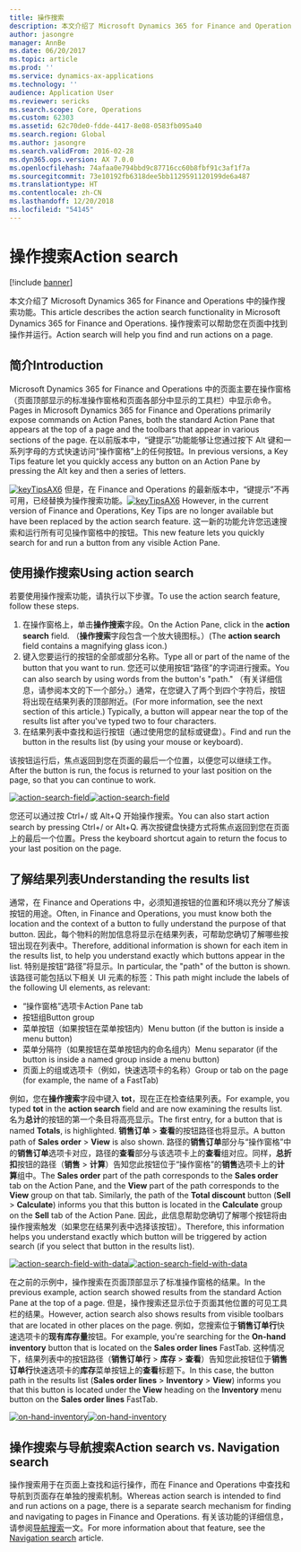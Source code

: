 ```yaml
---
title: 操作搜索
description: 本文介绍了 Microsoft Dynamics 365 for Finance and Operations 中的操作搜索功能。 操作搜索可以帮助您在页面中找到操作并运行。
author: jasongre
manager: AnnBe
ms.date: 06/20/2017
ms.topic: article
ms.prod: ''
ms.service: dynamics-ax-applications
ms.technology: ''
audience: Application User
ms.reviewer: sericks
ms.search.scope: Core, Operations
ms.custom: 62303
ms.assetid: 62c70de0-fdde-4417-8e08-0583fb095a40
ms.search.region: Global
ms.author: jasongre
ms.search.validFrom: 2016-02-28
ms.dyn365.ops.version: AX 7.0.0
ms.openlocfilehash: 74afaa0e794bbd9c87716cc60b8fbf91c3af1f7a
ms.sourcegitcommit: 73e10192fb6318dee5bb1129591120199de6a487
ms.translationtype: HT
ms.contentlocale: zh-CN
ms.lasthandoff: 12/20/2018
ms.locfileid: "54145"
---
```

# <a name="action-search"></a><span data-ttu-id="8e1e0-104">操作搜索</span><span class="sxs-lookup"><span data-stu-id="8e1e0-104">Action search</span></span>

[!include [banner](../includes/banner.md)]

<span data-ttu-id="8e1e0-105">本文介绍了 Microsoft Dynamics 365 for Finance and Operations 中的操作搜索功能。</span><span class="sxs-lookup"><span data-stu-id="8e1e0-105">This article describes the action search functionality in Microsoft Dynamics 365 for Finance and Operations.</span></span> <span data-ttu-id="8e1e0-106">操作搜索可以帮助您在页面中找到操作并运行。</span><span class="sxs-lookup"><span data-stu-id="8e1e0-106">Action search will help you find and run actions on a page.</span></span>

<a name="introduction"></a><span data-ttu-id="8e1e0-107">简介</span><span class="sxs-lookup"><span data-stu-id="8e1e0-107">Introduction</span></span>
------------

<span data-ttu-id="8e1e0-108">Microsoft Dynamics 365 for Finance and Operations 中的页面主要在操作窗格（页面顶部显示的标准操作窗格和页面各部分中显示的工具栏）中显示命令。</span><span class="sxs-lookup"><span data-stu-id="8e1e0-108">Pages in Microsoft Dynamics 365 for Finance and Operations primarily expose commands on Action Panes, both the standard Action Pane that appears at the top of a page and the toolbars that appear in various sections of the page.</span></span> <span data-ttu-id="8e1e0-109">在以前版本中，“键提示”功能能够让您通过按下 Alt 键和一系列字母的方式快速访问“操作窗格”上的任何按钮。</span><span class="sxs-lookup"><span data-stu-id="8e1e0-109">In previous versions, a Key Tips feature let you quickly access any button on an Action Pane by pressing the Alt key and then a series of letters.</span></span> 

<span data-ttu-id="8e1e0-110">[![keyTipsAX6](./media/keytipsax6.png)](./media/keytipsax6.png) 但是，在 Finance and Operations 的最新版本中，“键提示”不再可用，已经替换为操作搜索功能。</span><span class="sxs-lookup"><span data-stu-id="8e1e0-110">[![keyTipsAX6](./media/keytipsax6.png)](./media/keytipsax6.png) However, in the current version of Finance and Operations, Key Tips are no longer available but have been replaced by the action search feature.</span></span> <span data-ttu-id="8e1e0-111">这一新的功能允许您迅速搜索和运行所有可见操作窗格中的按钮。</span><span class="sxs-lookup"><span data-stu-id="8e1e0-111">This new feature lets you quickly search for and run a button from any visible Action Pane.</span></span>

## <a name="using-action-search"></a><span data-ttu-id="8e1e0-112">使用操作搜索</span><span class="sxs-lookup"><span data-stu-id="8e1e0-112">Using action search</span></span>
<span data-ttu-id="8e1e0-113">若要使用操作搜索功能，请执行以下步骤。</span><span class="sxs-lookup"><span data-stu-id="8e1e0-113">To use the action search feature, follow these steps.</span></span>

1.  <span data-ttu-id="8e1e0-114">在操作窗格上，单击**操作搜索**字段。</span><span class="sxs-lookup"><span data-stu-id="8e1e0-114">On the Action Pane, click in the **action search** field.</span></span> <span data-ttu-id="8e1e0-115">（**操作搜索**字段包含一个放大镜图标。）</span><span class="sxs-lookup"><span data-stu-id="8e1e0-115">(The **action search** field contains a magnifying glass icon.)</span></span>
2.  <span data-ttu-id="8e1e0-116">键入您要运行的按钮的全部或部分名称。</span><span class="sxs-lookup"><span data-stu-id="8e1e0-116">Type all or part of the name of the button that you want to run.</span></span> <span data-ttu-id="8e1e0-117">您还可以使用按钮“路径”的字词进行搜索。</span><span class="sxs-lookup"><span data-stu-id="8e1e0-117">You can also search by using words from the button's "path."</span></span> <span data-ttu-id="8e1e0-118">（有关详细信息，请参阅本文的下一个部分。）通常，在您键入了两个到四个字符后，按钮将出现在结果列表的顶部附近。</span><span class="sxs-lookup"><span data-stu-id="8e1e0-118">(For more information, see the next section of this article.) Typically, a button will appear near the top of the results list after you've typed two to four characters.</span></span>
3.  <span data-ttu-id="8e1e0-119">在结果列表中查找和运行按钮（通过使用您的鼠标或键盘）。</span><span class="sxs-lookup"><span data-stu-id="8e1e0-119">Find and run the button in the results list (by using your mouse or keyboard).</span></span>

<span data-ttu-id="8e1e0-120">该按钮运行后，焦点返回到您在页面的最后一个位置，以便您可以继续工作。</span><span class="sxs-lookup"><span data-stu-id="8e1e0-120">After the button is run, the focus is returned to your last position on the page, so that you can continue to work.</span></span> 

<span data-ttu-id="8e1e0-121">[![action-search-field](./media/action-search-field.png)](./media/action-search-field.png)</span><span class="sxs-lookup"><span data-stu-id="8e1e0-121">[![action-search-field](./media/action-search-field.png)](./media/action-search-field.png)</span></span>

<span data-ttu-id="8e1e0-122">您还可以通过按 Ctrl+/ 或 Alt+Q 开始操作搜索。</span><span class="sxs-lookup"><span data-stu-id="8e1e0-122">You can also start action search by pressing Ctrl+/ or Alt+Q.</span></span> <span data-ttu-id="8e1e0-123">再次按键盘快捷方式将焦点返回到您在页面上的最后一个位置。</span><span class="sxs-lookup"><span data-stu-id="8e1e0-123">Press the keyboard shortcut again to return the focus to your last position on the page.</span></span>

## <a name="understanding-the-results-list"></a><span data-ttu-id="8e1e0-124">了解结果列表</span><span class="sxs-lookup"><span data-stu-id="8e1e0-124">Understanding the results list</span></span>
<span data-ttu-id="8e1e0-125">通常，在 Finance and Operations 中，必须知道按钮的位置和环境以充分了解该按钮的用途。</span><span class="sxs-lookup"><span data-stu-id="8e1e0-125">Often, in Finance and Operations, you must know both the location and the context of a button to fully understand the purpose of that button.</span></span> <span data-ttu-id="8e1e0-126">因此，每个物料的附加信息将显示在结果列表，可帮助您确切了解哪些按钮出现在列表中。</span><span class="sxs-lookup"><span data-stu-id="8e1e0-126">Therefore, additional information is shown for each item in the results list, to help you understand exactly which buttons appear in the list.</span></span> <span data-ttu-id="8e1e0-127">特别是按钮“路径”将显示。</span><span class="sxs-lookup"><span data-stu-id="8e1e0-127">In particular, the "path" of the button is shown.</span></span> <span data-ttu-id="8e1e0-128">该路径可能包括以下相关 UI 元素的标签：</span><span class="sxs-lookup"><span data-stu-id="8e1e0-128">This path might include the labels of the following UI elements, as relevant:</span></span>

-   <span data-ttu-id="8e1e0-129">“操作窗格”选项卡</span><span class="sxs-lookup"><span data-stu-id="8e1e0-129">Action Pane tab</span></span>
-   <span data-ttu-id="8e1e0-130">按钮组</span><span class="sxs-lookup"><span data-stu-id="8e1e0-130">Button group</span></span>
-   <span data-ttu-id="8e1e0-131">菜单按钮（如果按钮在菜单按钮内）</span><span class="sxs-lookup"><span data-stu-id="8e1e0-131">Menu button (if the button is inside a menu button)</span></span>
-   <span data-ttu-id="8e1e0-132">菜单分隔符（如果按钮在菜单按钮内的命名组内）</span><span class="sxs-lookup"><span data-stu-id="8e1e0-132">Menu separator (if the button is inside a named group inside a menu button)</span></span>
-   <span data-ttu-id="8e1e0-133">页面上的组或选项卡（例如，快速选项卡的名称）</span><span class="sxs-lookup"><span data-stu-id="8e1e0-133">Group or tab on the page (for example, the name of a FastTab)</span></span>

<span data-ttu-id="8e1e0-134">例如，您在**操作搜索**字段中键入 **tot**，现在正在检查结果列表。</span><span class="sxs-lookup"><span data-stu-id="8e1e0-134">For example, you typed **tot** in the **action search** field and are now examining the results list.</span></span> <span data-ttu-id="8e1e0-135">名为**总计**的按钮的第一个条目将高亮显示。</span><span class="sxs-lookup"><span data-stu-id="8e1e0-135">The first entry, for a button that is named **Totals**, is highlighted.</span></span> <span data-ttu-id="8e1e0-136">**销售订单** &gt; **查看**的按钮路径也将显示。</span><span class="sxs-lookup"><span data-stu-id="8e1e0-136">A button path of **Sales order** &gt; **View** is also shown.</span></span> <span data-ttu-id="8e1e0-137">路径的**销售订单**部分与“操作窗格”中的**销售订单**选项卡对应，路径的**查看**部分与该选项卡上的**查看**组对应。同样，**总折扣**按钮的路径（**销售** &gt; **计算**）告知您此按钮位于“操作窗格”的**销售**选项卡上的**计算**组中。</span><span class="sxs-lookup"><span data-stu-id="8e1e0-137">The **Sales order** part of the path corresponds to the **Sales order** tab on the Action Pane, and the **View** part of the path corresponds to the **View** group on that tab. Similarly, the path of the **Total discount** button (**Sell** &gt; **Calculate**) informs you that this button is located in the **Calculate** group on the **Sell** tab of the Action Pane.</span></span> <span data-ttu-id="8e1e0-138">因此，此信息帮助您确切了解哪个按钮将由操作搜索触发（如果您在结果列表中选择该按钮）。</span><span class="sxs-lookup"><span data-stu-id="8e1e0-138">Therefore, this information helps you understand exactly which button will be triggered by action search (if you select that button in the results list).</span></span> 

<span data-ttu-id="8e1e0-139">[![action-search-field-with-data](./media/action-search-field-with-data.png)](./media/action-search-field-with-data.png)</span><span class="sxs-lookup"><span data-stu-id="8e1e0-139">[![action-search-field-with-data](./media/action-search-field-with-data.png)](./media/action-search-field-with-data.png)</span></span> 

<span data-ttu-id="8e1e0-140">在之前的示例中，操作搜索在页面顶部显示了标准操作窗格的结果。</span><span class="sxs-lookup"><span data-stu-id="8e1e0-140">In the previous example, action search showed results from the standard Action Pane at the top of a page.</span></span> <span data-ttu-id="8e1e0-141">但是，操作搜索还显示位于页面其他位置的可见工具栏的结果。</span><span class="sxs-lookup"><span data-stu-id="8e1e0-141">However, action search also shows results from visible toolbars that are located in other places on the page.</span></span> <span data-ttu-id="8e1e0-142">例如，您搜索位于**销售订单行**快速选项卡的**现有库存量**按钮。</span><span class="sxs-lookup"><span data-stu-id="8e1e0-142">For example, you're searching for the **On-hand inventory** button that is located on the **Sales order lines** FastTab.</span></span> <span data-ttu-id="8e1e0-143">这种情况下，结果列表中的按钮路径（**销售订单行** &gt; **库存** &gt; **查看**）告知您此按钮位于**销售订单行**快速选项卡的**库存**菜单按钮上的**查看**标题下。</span><span class="sxs-lookup"><span data-stu-id="8e1e0-143">In this case, the button path in the results list (**Sales order lines** &gt; **Inventory** &gt; **View**) informs you that this button is located under the **View** heading on the **Inventory** menu button on the **Sales order lines** FastTab.</span></span> 

<span data-ttu-id="8e1e0-144">[![on-hand-inventory](./media/on-hand-inventory.png)](./media/on-hand-inventory.png)</span><span class="sxs-lookup"><span data-stu-id="8e1e0-144">[![on-hand-inventory](./media/on-hand-inventory.png)](./media/on-hand-inventory.png)</span></span>

## <a name="action-search-vs-navigation-search"></a><span data-ttu-id="8e1e0-145">操作搜索与导航搜索</span><span class="sxs-lookup"><span data-stu-id="8e1e0-145">Action search vs. Navigation search</span></span>
<span data-ttu-id="8e1e0-146">操作搜索用于在页面上查找和运行操作，而在 Finance and Operations 中查找和导航到页面存在单独的搜索机制。</span><span class="sxs-lookup"><span data-stu-id="8e1e0-146">Whereas action search is intended to find and run actions on a page, there is a separate search mechanism for finding and navigating to pages in Finance and Operations.</span></span> <span data-ttu-id="8e1e0-147">有关该功能的详细信息，请参阅[导航搜索](navigation-search.md)一文。</span><span class="sxs-lookup"><span data-stu-id="8e1e0-147">For more information about that feature, see the [Navigation search](navigation-search.md) article.</span></span>



